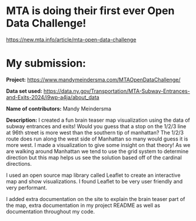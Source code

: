 # MTA is doing their first ever Open Data Challenge!

https://new.mta.info/article/mta-open-data-challenge

# My submission:
**Project:** https://www.mandymeindersma.com/MTAOpenDataChallenge/ 

**Data set used:** https://data.ny.gov/Transportation/MTA-Subway-Entrances-and-Exits-2024/i9wp-a4ja/about_data 

**Name of contributors:** Mandy Meindersma

**Description:** I created a fun brain teaser map visualization using the data of subway entrances and exits! Would you guess that a stop on the 1/2/3 line at 96th street is more west than the southern tip of manhattan? The 1/2/3 route does run along the west side of Manhattan so many would guess it is more west. I made a visualization to give some insight on that theory! As we are walking around Manhattan we tend to use the grid system to determine direction but this map helps us see the solution based off of the cardinal directions.

I used an open source map library called Leaflet to create an interactive map and show visualizations. I found Leaflet to be very user friendly and very performant.

I added extra documentation on the site to explain the brain teaser part of the map, extra documentation in my project README as well as documentation throughout my code.

